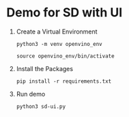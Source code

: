 # Demo for SD with UI

1. Create a Virtual Environment 

    ```python3 -m venv openvino_env```

    ```source openvino_env/bin/activate```


2. Install the Packages

    ```pip install -r requirements.txt```

3. Run demo

    ```python3 sd-ui.py```